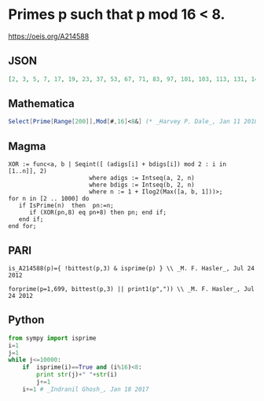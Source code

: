 # Primes p such that p mod 16 < 8\.
https://oeis.org/A214588
## JSON
```JSON
[2, 3, 5, 7, 17, 19, 23, 37, 53, 67, 71, 83, 97, 101, 103, 113, 131, 149, 151, 163, 167, 179, 181, 193, 197, 199, 211, 227, 229, 241, 257, 263, 277, 293, 307, 311, 337, 353, 359, 373, 389, 401, 419, 421, 433, 439, 449, 467, 487, 499, 503, 547, 563, 577, 593, 599]
```
## Mathematica
```Mathematica
Select[Prime[Range[200]],Mod[#,16]<8&] (* _Harvey P. Dale_, Jan 11 2018 *)
```
## Magma
```Magma
XOR := func<a, b | Seqint([ (adigs[i] + bdigs[i]) mod 2 : i in [1..n]], 2)
                       where adigs := Intseq(a, 2, n)
                       where bdigs := Intseq(b, 2, n)
                       where n := 1 + Ilog2(Max([a, b, 1]))>;
for n in [2 .. 1000] do
   if IsPrime(n)  then  pn:=n;
      if (XOR(pn,8) eq pn+8) then pn; end if;
   end if;
end for;
```
## PARI
```PARI
is_A214588(p)={ !bittest(p,3) & isprime(p) } \\ _M. F. Hasler_, Jul 24 2012
```
```PARI
forprime(p=1,699, bittest(p,3) || print1(p",")) \\ _M. F. Hasler_, Jul 24 2012
```
## Python
```Python
from sympy import isprime
i=1
j=1
while j<=10000:
    if  isprime(i)==True and (i%16)<8:
        print str(j)+" "+str(i)
        j+=1
    i+=1 # _Indranil Ghosh_, Jan 18 2017
```
